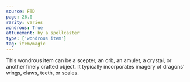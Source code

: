 ```yaml
---
source: FTD
page: 26.0
rarity: varies
wondrous: True
attunement: by a spellcaster
type: ['wondrous item']
tag: item/magic
---
```


This wondrous item can be a scepter, an orb, an amulet, a crystal, or another finely crafted object. It typically incorporates imagery of dragons' wings, claws, teeth, or scales.


